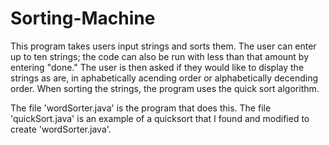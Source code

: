 # Sorting-Machine

This program takes users input strings and sorts them. The user can enter up to ten strings; the code can also be run with less than that amount by entering "done."
The user is then asked if they would like to display the strings as are, in aphabetically acending order or alphabetically decending order. When sorting the strings, 
the program uses the quick sort algorithm. 


The file 'wordSorter.java' is the program that does this. The file 'quickSort.java' is an example of a quicksort that I found and modified to create 'wordSorter.java'.
